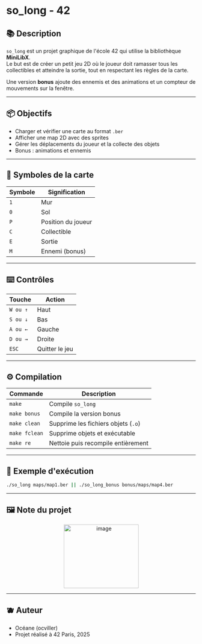 # so_long - 42

## 📚 Description

`so_long` est un projet graphique de l'école 42 qui utilise la bibliothèque **MiniLibX**.  
Le but est de créer un petit jeu 2D où le joueur doit ramasser tous les collectibles et atteindre la sortie, tout en respectant les règles de la carte.  

Une version **bonus** ajoute des ennemis et des animations et un compteur de mouvements sur la fenêtre.

---

## 📦 Objectifs

* Charger et vérifier une carte au format `.ber`
* Afficher une map 2D avec des sprites
* Gérer les déplacements du joueur et la collecte des objets
* Bonus : animations et ennemis

---

## 🔁 Symboles de la carte

| Symbole | Signification         |
| ------- | --------------------- |
| `1`     | Mur                   |
| `0`     | Sol                   |
| `P`     | Position du joueur    |
| `C`     | Collectible           |
| `E`     | Sortie                |
| `M`     | Ennemi (bonus)        |

---

## ⌨️ Contrôles

| Touche | Action         |
| ------ | -------------- |
| `W ou ↑`  | Haut           |
| `S ou ↓`  | Bas            |
| `A ou ←`  | Gauche         |
| `D ou →`  | Droite         |
| `ESC`  | Quitter le jeu |

---

## ⚙️ Compilation

| Commande      | Description                                 |
| ------------- | ------------------------------------------- |
| `make`        | Compile `so_long`                          |
| `make bonus`  | Compile la version bonus                   |
| `make clean`  | Supprime les fichiers objets (`.o`)         |
| `make fclean` | Supprime objets et exécutable              |
| `make re`     | Nettoie puis recompile entièrement          |

---

## 🚀 Exemple d'exécution

```bash
./so_long maps/map1.ber || ./so_long_bonus bonus/maps/map4.ber
```
---

## 🖼️ Note du projet

<p align="center">
  <img width="199" height="169" alt="image" src="https://github.com/user-attachments/assets/0f81d37f-0483-4001-948e-bc940ce6b006" />
</p>

---

## 🫐 Auteur

* Océane (ocviller)
* Projet réalisé à 42 Paris, 2025
